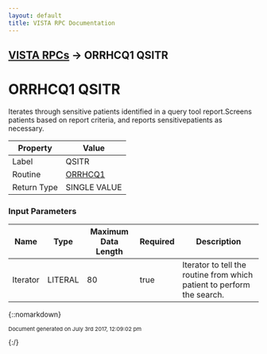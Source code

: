 ```yaml
---
layout: default
title: VISTA RPC Documentation
---
```


## [VISTA RPCs](TableOfContents) &#8594; ORRHCQ1 QSITR
# ORRHCQ1 QSITR

Iterates through sensitive patients identified in a query tool report.Screens patients based on report criteria, and reports sensitivepatients as necessary.

Property | Value
--- | ---
Label | QSITR
Routine | [ORRHCQ1](http://code.osehra.org/dox/Routine_ORRHCQ1_source.html)
Return Type | SINGLE VALUE


### Input Parameters

Name | Type | Maximum Data Length | Required | Description
--- | --- | --- | --- | ---
Iterator | LITERAL | 80 | true | Iterator to tell the routine from which patient to perform the search.



{::nomarkdown} <br/><p style="font-size: 11px">Document generated on July 3rd 2017, 12:09:02 pm</p>{:/}